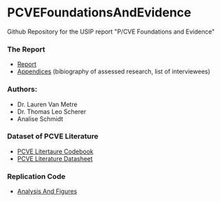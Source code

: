 # PCVEFoundationsAndEvidence
Github Repository for the USIP report "P/CVE Foundations and Evidence"

### The Report
- [Report](https://docs.google.com/document/d/1pTLRVohA5Ex-x9ljZqZLp6SFhB0Vs4Fm/edit#heading=h.30j0zll)
- [Appendices](https://docs.google.com/document/d/1mf7wd-ua0oBhmY5kAVz8KU75p6Hp_NgEvuZvCrHPtco/edit?usp=sharing) (bibiography of assessed research, list of interviewees)

### Authors:

- Dr. Lauren Van Metre
- Dr. Thomas Leo Scherer
- Analise Schmidt


### Dataset of PCVE Literature
  - [PCVE Litertaure Codebook](https://docs.google.com/document/d/1veDsKMscq0yUXlpB9NHZInKJZIOSnzgqteJx5_8s4PE/edit?usp=sharing)
  - [PCVE Literature Datasheet](https://docs.google.com/spreadsheets/d/1QCnLUwvHdO8qGGpwNYCdU_2eycPX1PkUnuxRS8RGkbs/edit#gid=1007627490)

### Replication Code
  - [Analysis And Figures](https://tlscherer.github.io/PCVEFoundationsAndEvidence/AnalysisAndFigures.html)
  

